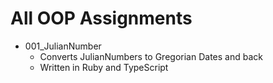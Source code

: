 # All OOP Assignments

* 001_JulianNumber
  * Converts JulianNumbers to Gregorian Dates and back
  * Written in Ruby and TypeScript